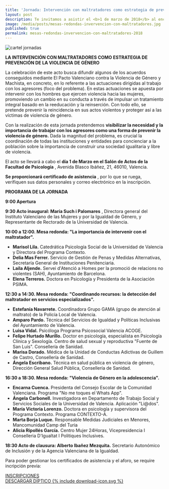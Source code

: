 ```yaml
---
title: 'Jornada: Intervención con maltratadores como estrategia de prevención VG'
layout: post
description: Te invitamos a asistir el <b>1 de marzo de 2018</b> al encuentro de profesionales en el que se profundizará sobre la necesidad de promover un cambio de actitudes y conductas en los hombres maltratadores.
image: /media/posts/mesas-redondas-invervencion-con-maltratadores.jpg
published: true
permalink: mesas-redondas-invervencion-con-maltratadores-2018
---
```


![cartel jornadas]({{site.baseurl}}/media/posts/mesas-redondas-invervencion-con-maltratadores.jpg)

**LA INTERVENCIÓN CON MALTRATADORES COMO ESTRATEGIA DE PREVENCIÓN DE LA VIOLENCIA DE GÉNERO**

La celebración de este acto busca difundir algunos de los acuerdos conseguidos mediante El Pacto Valenciano contra la Violencia de Género y Machista, en concreto, en lo referente a las actuaciones dirigidas al trabajo con los agresores (foco del problema). En estas actuaciones se apuesta por intervenir con los hombres que ejercen violencia hacia las mujeres, promoviendo un cambio en su conducta a través de impulsar un tratamiento integral basado en la reeducación y la reinserción. Con todo ello, se pretende prevenir la reincidencia en sus actos violentos y proteger así a las víctimas de violencia de género.

Con la realización de esta jornada pretendemos **visibilizar la necesidad y la importancia de trabajar con los agresores como una forma de prevenir la violencia de género.** Dada la magnitud del problema, es crucial la coordinación de todas las instituciones y entidades para concienciar a la población sobre la importancia de construir una sociedad igualitaria y libre de violencia.

El acto se llevará a cabo el **día 1 de Marzo en el Salón de Actos de la Facultad de Psicología** , Avenida Blasco Ibáñez, 21, 46010, Valencia.

**Se proporcionará certificado de asistencia** , por lo que se ruega, verifiquen sus datos personales y correo electrónico en la inscripción.

**PROGRAMA DE LA JORNADA**

**9:00 Apertura**

**9:30 Acto inaugural: María Such i Palomares** , Directora general del Instituto Valenciano de las Mujeres y por la Igualdad de Género, y Representante de Rectorado de la Universidad de Valencia.

**10:00 a 12:00. Mesa redonda: &quot;La importancia de intervenir con el maltratador&quot;.**

* **Marisol Lila.** Catedrática Psicología Social de la Universidad de Valencia y Directora del Programa Contexto.
* **Delia Mas Ferrer.** Servicio de Gestión de Penas y Medidas Alternativas, Secretaría General de Instituciones Penitenciaria.
* **Laila Aljende.** Servei d&#39;Atenció a Homes per la promoció de relacions no violentes (SAH), Ayuntamiento de Barcelona.
* **Elena Terreros.** Doctora en Psicología y Presidenta de la Asociación PSIMA.

**12:30 a 14:30. Mesa redonda: &quot;Coordinando recursos: la detección del maltratador en servicios especializados&quot;.**

* **Estefanía Navarrete.** Coordinadora Grupo GAMA (grupo de atención al maltrato) de la Policía Local de Valencia.
* **Amparo Pardo.** Técnica del Servicios de Igualdad y Políticas Inclusivas del Ayuntamiento de Valencia.
* **Luisa Vidal.** Psicóloga Programa Psicosocial Valencia ACOGE.
* **Felipe Hurtado Murillo.** Doctor en psicología, especialista en Psicología Clínica y Sexología. Centro de salud sexual y reproductiva &quot;Fuente de San Luis&quot;. Consellería de Sanidad.
* **Marisa Dorado.** Médica de la Unidad de Conductas Adictivas de Guillem de Castro, Consellería de Sanidad.
* **Ángela Escribano.** Técnica en salud pública en violencia de género, Dirección General Salud Pública, Consellería de Sanidad.

**16:30 a 18:30. Mesa redonda: &quot;Violencia de Género en la adolescencia&quot;.**

* **Encarna Cuenca.** Presidenta del Consejo Escolar de la Comunidad Valenciana. Programa &quot;No me toques el Whats App&quot;.
* **Ángela Carbonell.** Investigadora en Departamento de Trabajo Social y Servicios Sociales de la Universidad de Valencia. Aplicación &quot;Li@dos&quot;.
* **María Victoria Lorenzo.** Doctora en psicología y supervisora del Programa Contexto. Programa CONTEXTO-A.
* **Marta Borja Luque.** Responsable Medidas Judiciales en Menores, Mancomunidad Camp del Turia
* **Alicia Ripollés García.** Centro Mujer 24Horas, Vicepresidencia I Conselleria D&#39;Igualtat I Politiques Inclusives.

**18:30 Acto de clausura: Alberto Ibañez Mezquita.** Secretario Autonómico de Inclusión y de la Agencia Valenciana de la Igualdad.

Para poder gestionar los certificados de asistencia y el aforo, se require incripción previa:

<div class="margin-xl textAlign-center">
  <a href="https://www.eventbrite.es/e/registro-intervencion-con-maltratadores-como-estrategia-de-prevencion-de-la-vg-43217751458" class="Button Button--primary Button--lg fontSize-lg">INSCRIPCIONES</a>
</div>

<div class="margin-xl textAlign-center">
  <a href="{{site.baseurl}}/media/docs/diptico-jornadas-1-marzo.pdf" class="Button Button--outlinePrimary Button--withIcon" download>
    <span class="Button-text marginRight-sm">DESCARGAR DÍPTICO</span>
    <span class="Button-icon">{% include download-icon.svg %}</span>
  </a>
</div>
